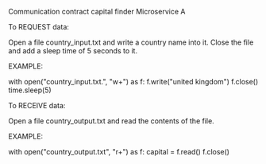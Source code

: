 Communication contract capital finder
Microservice A

To REQUEST data: 

Open a file country_input.txt and write a country name into it. Close the file and add a sleep time of 5 seconds to it. 

EXAMPLE: 

with open("country_input.txt.", "w+") as f:
  f.write("united kingdom")
  f.close()
time.sleep(5)

To RECEIVE data:

Open a file country_output.txt and read the contents of the file. 

EXAMPLE:

with open("country_output.txt", "r+") as f:
  capital = f.read()
  f.close()
